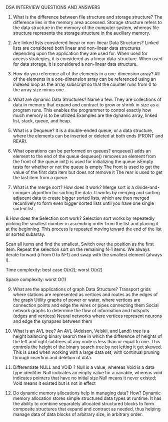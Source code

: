 DSA INTERVIEW QUESTIONS AND ANSWERS

1. What is the difference between file structure and storage structure?
The difference lies in the memory area accessed. Storage structure refers to the data structure in the memory of the computer system,
whereas file structure represents the storage structure in the auxiliary memory.

2. Are linked lists considered linear or non-linear Data Structures?
Linked lists are considered both linear and non-linear data structures depending upon the application they are used for. When used for
access strategies, it is considered as a linear data-structure. When used for data storage, it is considered a non-linear data structure.

3. How do you reference all of the elements in a one-dimension array?
All of the elements in a one-dimension array can be referenced using an indexed loop as the array subscript so that the counter runs
from 0 to the array size minus one. 

4. What are dynamic Data Structures? Name a few.
They are collections of data in memory that expand and contract to grow or shrink in size as a program runs. This enables the programmer
to control exactly how much memory is to be utilized.Examples are the dynamic array, linked list, stack, queue, and heap.

5. What is a Dequeue?
It is a double-ended queue, or a data structure, where the elements can be inserted or deleted at both ends (FRONT and REAR).

6. What operations can be performed on queues?
enqueue() adds an element to the end of the queue
dequeue() removes an element from the front of the queue
init() is used for initializing the queue
isEmpty tests for whether or not the queue is empty
The front is used to get the value of the first data item but does not remove it
The rear is used to get the last item from a queue.

7. What is the merge sort? How does it work?
Merge sort is a divide-and-conquer algorithm for sorting the data. It works by merging and sorting adjacent data to create bigger sorted 
lists, which are then merged recursively to form even bigger sorted lists until you have one single sorted list.

8.How does the Selection sort work?
Selection sort works by repeatedly picking the smallest number in ascending order from the list and placing it at the beginning. This process is repeated moving toward the end of the list or sorted subarray.

Scan all items and find the smallest. Switch over the position as the first item. Repeat the selection sort on the remaining N-1 items. We always iterate forward (i from 0 to N-1) and swap with the smallest element (always i).

Time complexity: best case O(n2); worst O(n2)

Space complexity: worst O(1)

9. What are the applications of graph Data Structure?
Transport grids where stations are represented as vertices and routes as the edges of the graph
Utility graphs of power or water, where vertices are connection points and edge the wires or pipes connecting them
Social network graphs to determine the flow of information and hotspots (edges and vertices)
Neural networks where vertices represent neurons and edge the synapses between them

10. What is an AVL tree?
An AVL (Adelson, Velskii, and Landi) tree is a height balancing binary search tree in which the difference of heights of the left
and right subtrees of any node is less than or equal to one. This controls the height of the binary search tree by not letting
it get skewed. This is used when working with a large data set, with continual pruning through insertion and deletion of data.

11.  Differentiate NULL and VOID ?
Null is a value, whereas Void is a data type identifier 
Null indicates an empty value for a variable, whereas void indicates pointers that have no initial size 
Null means it never existed; Void means it existed but is not in effect 

12. Do dynamic memory allocations help in managing data? How?
Dynamic memory allocation stores simple structured data types at runtime. It has the ability to combine separately allocated 
structured blocks to form composite structures that expand and contract as needed, thus helping manage data of data blocks
of arbitrary size, in arbitrary order.
